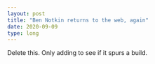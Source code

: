 ```yaml
---
layout: post
title: "Ben Notkin returns to the web, again"
date: 2020-09-09
type: long
---
```


Delete this. Only adding to see if it spurs a build.
